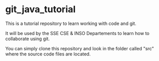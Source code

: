 # git_java_tutorial

This is a tutorial repository to learn working with code and git.

It will be used by the SSE CSE & INSO Departements to learn how to collaborate using git.

You can simply clone this repository and look in the folder called "src" where the source code files are located.
